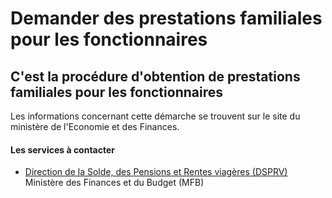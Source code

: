 # Demander des prestations familiales pour les fonctionnaires

C'est la procédure d'obtention de prestations familiales pour les fonctionnaires
--------------------------------------------------------------------------------

Les informations concernant cette démarche se trouvent sur le site du ministère de l'Economie et des Finances.

#### Les services à contacter

*   [Direction de la Solde, des Pensions et Rentes viagères (DSPRV)](../../../services/direction-de-la-solde-des-pensions-et-rentes-viageres-dsprv.md) Ministère des Finances et du Budget (MFB)